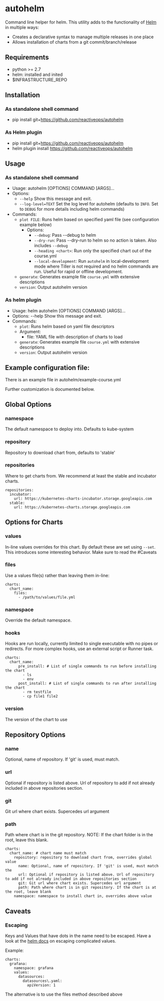 
# autohelm

Command line helper for helm.
This utility adds to the functionality of [Helm](https://github.com/kubernetes/helm) in multiple ways:
* Creates a declarative syntax to manage multiple releases in one place
* Allows installation of charts from a git commit/branch/release

## Requirements
- python >= 2.7
- helm: installed and inited
- $INFRASTRUCTURE_REPO

## Installation
### As standalone shell command
- pip install git+https://github.com/reactiveops/autohelm
### As Helm plugin
- pip install git+https://github.com/reactiveops/autohelm
- helm plugin install https://github.com/reactiveops/autohelm

## Usage
### As standalone shell command
- Usage: autohelm [OPTIONS] COMMAND [ARGS]...
- Options:
    * `--help`  Show this message and exit.
    * `--log-level=TEXT` Set the log level for autohelm (defaults to `INFO`. Set to `DEBUG` for more details including helm commands)
- Commands:
  * `plot FILE`: Runs helm based on specified yaml file (see configuration example below)
    * Options:
      * `--debug`: Pass --debug to helm
      * `--dry-run`: Pass --dry-run to helm so no action is taken. Also includes `--debug`
      * `--heading <chart>`: Run only the specified chart out of the course.yml
      * `--local-development`: Run `autohelm` in local-development mode where Tiller is not required and no helm commands are run. Useful for rapid or offline development.
  * `generate`: Generates example file `course.yml` with extensive descriptions
  * `version`: Output autohelm version
### As helm plugin
- Usage: helm autohelm [OPTIONS] COMMAND [ARGS]...
- Options:
    --help  Show this message and exit.
- Commands:
  * `plot`: Runs helm based on yaml file descriptors
  * Argument:
    - file: YAML file with description of charts to load
  * `generate`: Generates example file `course.yml` with extensive descriptions
  * `version`: Output autohelm version

## Example configuration file:

There is an example file in autohelm/example-course.yml

Further customization is documented below.

## Global Options

### namespace

The default namespace to deploy into.  Defaults to kube-system

### repository

Repository to download chart from, defaults to 'stable'

### repositories

Where to get charts from.  We recommend at least the stable and incubator charts.

```
repositories:
  incubator:
    url: https://kubernetes-charts-incubator.storage.googleapis.com
  stable:
    url: https://kubernetes-charts.storage.googleapis.com
```

## Options for Charts

### values

In-line values overrides for this chart. By default these are set using `--set`.  This introduces some interesting behavior.  Make sure to read the #Caveats

### files

Use a values file(s) rather than leaving them in-line:

```
charts:
  chart_name:
    files:
      - /path/to/values/file.yml
```

### namespace

Override the default namespace.

### hooks

Hooks are run locally, currently limited to single executable with no pipes or redirects. For more complex hooks, use an external script or Runner task.

```
charts:
  chart_name:
      pre_install: # List of single commands to run before installing the chart
        - ls
        - env
      post_install: # List of single commands to run after installing the chart
        - rm testfile
        - cp file1 file2
```

### version

The version of the chart to use

## Repository Options

### name

Optional, name of repository. If 'git' is used, must match.

### url

Optional if repository is listed above. Url of repository to add if not already included in above repositories section.

### git

Git url where chart exists. Supercedes url argument

### path

Path where chart is in the git repository.  NOTE: If the chart folder is in the root, leave this blank.

```
charts:
  chart_name: # chart name must match
    repository: repository to download chart from, overrides global value
      name: Optional, name of repository. If 'git' is used, must match the
      url: Optional if repository is listed above. Url of repository to add if not already included in above repositories section
      git: Git url where chart exists. Supercedes url argument
      path: Path where chart is in git repository. If the chart is at the root, leave blank
    namespace: namespace to install chart in, overrides above value
```

## Caveats

### Escaping

Keys and Values that have dots in the name need to be escaped.  Have a look at the [helm docs](https://github.com/kubernetes/helm/blob/master/docs/using_helm.md#the-format-and-limitations-of---set) on escaping complicated values.

Example:

```
charts:
  grafana:
    namespace: grafana
    values:
      datasources:
        datasources\.yaml:
          apiVersion: 1
```

The alternative is to use the files method described above
